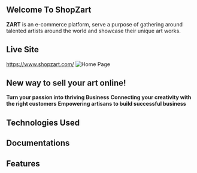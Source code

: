 ## Welcome To ShopZart
**ZART** is an e-commerce platform, serve a purpose of gathering around talented artists around the world and showcase their unique art works.


## Live Site
https://www.shopzart.com/
![Home Page](https://imgur.com/t7uViKk.png)

## New way to sell your art online!
**Turn your passion into thriving Business**
**Connecting your creativity with the right customers**
**Empowering artisans to build successful business**


## Technologies Used


## Documentations


## Features
